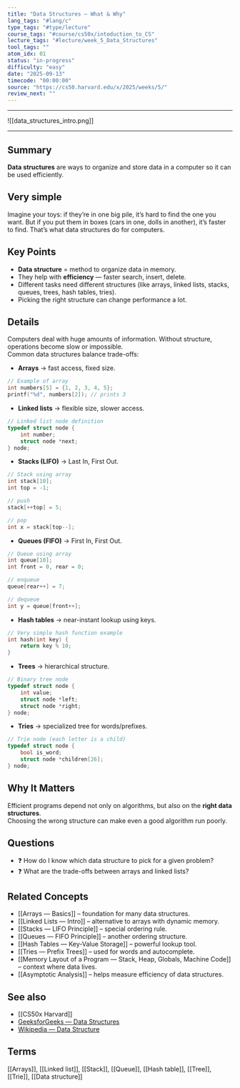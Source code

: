 ```yaml
---
title: "Data Structures — What & Why"
lang_tags: "#lang/c"
type_tags: "#type/lecture"
course_tags: "#course/cs50x/intoduction_to_CS"
lecture_tags: "#lecture/week_5_Data_Structures"
tool_tags: ""
atom_idx: 01
status: "in-progress"
difficulty: "easy"
date: "2025-09-13"
timecode: "00:00:00"
source: "https://cs50.harvard.edu/x/2025/weeks/5/"
review_next: ""
---
```


---


![[data_structures_intro.png]]

---

## Summary
**Data structures** are ways to organize and store data in a computer so it can be used efficiently.

## Very simple
Imagine your toys: if they’re in one big pile, it’s hard to find the one you want. But if you put them in boxes (cars in one, dolls in another), it’s faster to find. That’s what data structures do for computers.

## Key Points
- **Data structure** = method to organize data in memory.
- They help with **efficiency** — faster search, insert, delete.
- Different tasks need different structures (like arrays, linked lists, stacks, queues, trees, hash tables, tries).
- Picking the right structure can change performance a lot.

## Details
Computers deal with huge amounts of information. Without structure, operations become slow or impossible.  
Common data structures balance trade-offs:

- **Arrays** → fast access, fixed size.  
```c
// Example of array
int numbers[5] = {1, 2, 3, 4, 5};
printf("%d", numbers[2]); // prints 3
```

- **Linked lists** → flexible size, slower access.  
```c
// Linked list node definition
typedef struct node {
    int number;
    struct node *next;
} node;
```

- **Stacks (LIFO)** → Last In, First Out.  
```c
// Stack using array
int stack[10];
int top = -1;

// push
stack[++top] = 5;

// pop
int x = stack[top--];
```

- **Queues (FIFO)** → First In, First Out.  
```c
// Queue using array
int queue[10];
int front = 0, rear = 0;

// enqueue
queue[rear++] = 7;

// dequeue
int y = queue[front++];
```

- **Hash tables** → near-instant lookup using keys.  
```c
// Very simple hash function example
int hash(int key) {
    return key % 10;
}
```

- **Trees** → hierarchical structure.  
```c
// Binary tree node
typedef struct node {
    int value;
    struct node *left;
    struct node *right;
} node;
```

- **Tries** → specialized tree for words/prefixes.  
```c
// Trie node (each letter is a child)
typedef struct node {
    bool is_word;
    struct node *children[26];
} node;
```

## **Why It Matters**
Efficient programs depend not only on algorithms, but also on the **right data structures**.  
Choosing the wrong structure can make even a good algorithm run poorly.

## Questions
- ❓ How do I know which data structure to pick for a given problem?
- ❓ What are the trade-offs between arrays and linked lists?

## Related Concepts
- [[Arrays — Basics]] – foundation for many data structures.
- [[Linked Lists — Intro]] – alternative to arrays with dynamic memory.
- [[Stacks — LIFO Principle]] – special ordering rule.
- [[Queues — FIFO Principle]] – another ordering structure.
- [[Hash Tables — Key-Value Storage]] – powerful lookup tool.
- [[Tries — Prefix Trees]] – used for words and autocomplete.
- [[Memory Layout of a Program — Stack, Heap, Globals, Machine Code]] – context where data lives.
- [[Asymptotic Analysis]] – helps measure efficiency of data structures.

## See also
- [[CS50x Harvard]]  
- [GeeksforGeeks — Data Structures](https://www.geeksforgeeks.org/data-structures/)  
- [Wikipedia — Data Structure](https://en.wikipedia.org/wiki/Data_structure)  

## Terms
[[Arrays]], [[Linked list]], [[Stack]], [[Queue]], [[Hash table]], [[Tree]], [[Trie]], [[Data structure]]
